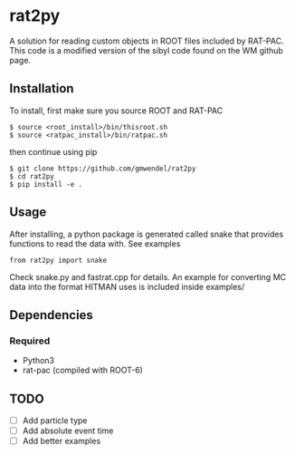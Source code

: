 rat2py
===============================
A solution for reading custom objects in ROOT files included by RAT-PAC.
This code is a modified version of the sibyl code found on the WM github page. 


Installation
------------
To install, first make sure you source ROOT and RAT-PAC

    $ source <root_install>/bin/thisroot.sh
    $ source <ratpac_install>/bin/ratpac.sh

then continue using pip

    $ git clone https://github.com/gmwendel/rat2py
    $ cd rat2py
    $ pip install -e .

Usage
-----

After installing, a python package is generated called snake that provides 
functions to read the data with.  See examples 

```
from rat2py import snake
```

Check snake.py and fastrat.cpp for details.  An example for converting MC
data into the format HITMAN uses is included inside examples/


Dependencies
------------
### Required
- Python3
- rat-pac (compiled with ROOT-6)

TODO
----
- [ ] Add particle type
- [ ] Add absolute event time
- [ ] Add better examples
